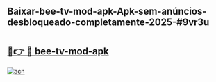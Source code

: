 ## Baixar-bee-tv-mod-apk-Apk-sem-anúncios-desbloqueado-completamente-2025-#9vr3u

# <h2><a href="https://ainizakaria.my?title=bee-tv-mod-apk&ref=20M">🔗👉 🔴 bee-tv-mod-apk</a></h2>

[![acn](https://github.com/user-attachments/assets/0f9c940e-d8b0-45ae-aac7-cd30a18b3e1c)](https://ainizakaria.my?title=bee-tv-mod-apk&ref=20M)

